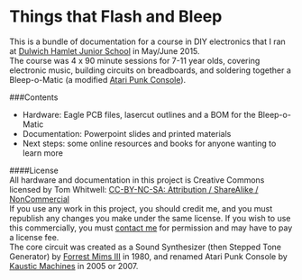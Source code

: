 # Things that Flash and Bleep

This is a bundle of documentation for a course in DIY electronics that I ran at [Dulwich Hamlet Junior School](http://www.dulwichhamletjuniorschool.org.uk/) in May/June 2015.  
The course was 4 x 90 minute sessions for 7-11 year olds, covering electronic music, building circuits on breadboards, and soldering together a Bleep-o-Matic (a modified [Atari Punk Console](https://en.wikipedia.org/wiki/Atari_Punk_Console)). 

###Contents 

- Hardware: Eagle PCB files, lasercut outlines and a BOM for the Bleep-o-Matic  
- Documentation: Powerpoint slides and printed materials 
- Next steps: some online resources and books for anyone wanting to learn more 

####License  
All hardware and documentation in this project is Creative Commons licensed by Tom Whitwell: [CC-BY-NC-SA: Attribution / ShareAlike / NonCommercial](https://creativecommons.org/licenses/by-nc-sa/4.0/)  
If you use any work in this project, you should credit me, and you must republish any changes you make under the same license. If you wish to use this commercially, you must [contact me](mailto:tom.whitwell@gmail.com) for permission and may have to pay a license fee.  
The core circuit was created as a Sound Synthesizer (then Stepped Tone Generator) by [Forrest Mims III](http://www.forrestmims.org/) in 1980, and renamed Atari Punk Console by [Kaustic Machines](http://compiler.kaustic.net/machines/apc.html) in 2005 or 2007.  



